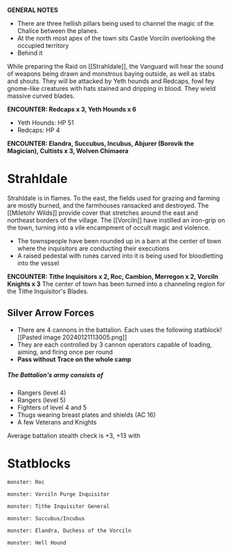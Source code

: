 **GENERAL NOTES**
- There are three hellish pillars being used to channel the magic of the Chalice between the planes. 
- At the north most apex of the town sits Castle Vorciln overlooking the occupied territory
- Behind it

While preparing the Raid on [[Strahldale]], the Vanguard will hear the sound of weapons being drawn and monstrous baying outside, as well as stabs and shouts. They will be attacked by Yeth hounds and Redcaps, fowl fey gnome-like creatures with hats stained and dripping in blood. They wield massive curved blades.

**ENCOUNTER: Redcaps x 3, Yeth Hounds x 6**
- Yeth Hounds: HP 51
- Redcaps: HP 4


**ENCOUNTER: Elandra, Succubus, Incubus, Abjurer (Borovik the Magician), Cultists x 3, Wolven Chimaera**
# Strahldale
Strahldale is in flames. To the east, the fields used for grazing and farming are mostly burned, and the farmhouses ransacked and destroyed. The [[Miletohr Wilds]] provide cover that stretches around the east and northeast borders of the village. The [[Vorciln]] have instilled an iron-grip on the town, turning into a vile encampment of occult magic and violence.

- The townspeople have been rounded up in a barn at the center of town where the inquisitors are conducting their executions
- A raised pedestal with runes carved into it is being used for bloodletting into the vessel

**ENCOUNTER: Tithe Inquisitors x 2, Roc, Cambion, Merregon x 2, Vorciln Knights x 3**
The center of town has been turned into a channeling region for the Tithe Inquisitor's Blades.

## Silver Arrow Forces
- There are 4 cannons in the battalion. Each uses the following statblock![[Pasted image 20240121113005.png]]
- They are each controlled by 3 cannon operators capable of loading, aiming, and firing once per round
- **Pass without Trace on the whole camp**
##### The Battalion's army consists of
- Rangers (level 4)
- Rangers (level 5)
- Fighters of level 4 and 5
- Thugs wearing breast plates and shields (AC 16)
- A few Veterans and Knights

Average battalion stealth check is +3, +13 with
# Statblocks
```statblock
monster: Roc
```
```statblock
monster: Vorciln Purge Inquisitor
```
```statblock
monster: Tithe Inquisitor General
```
```statblock
monster: Succubus/Incubus
```

```statblock
monster: Elandra, Duchess of the Vorciln
```


```statblock
monster: Hell Hound
```
